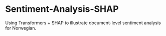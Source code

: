 # Sentiment-Analysis-SHAP
Using Transformers + SHAP to illustrate document-level sentiment analysis for Norwegian.
